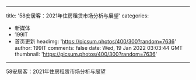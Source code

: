 
---
title: '58安居客：2021年住房租赁市场分析与展望'
categories: 
 - 新媒体
 - 199IT
 - 首页更新
headimg: 'https://picsum.photos/400/300?random=7636'
author: 199IT
comments: false
date: Wed, 19 Jan 2022 03:03:44 GMT
thumbnail: 'https://picsum.photos/400/300?random=7636'
---

<div>   
58安居客：2021年住房租赁市场分析与展望  
</div>
            